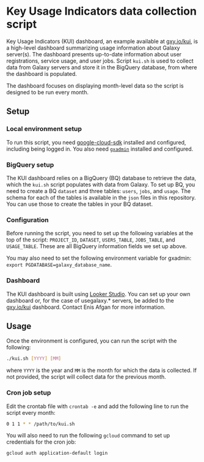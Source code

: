 # Key Usage Indicators data collection script

Key Usage Indicators (KUI) dashboard, an example available at
[gxy.io/kui](https://gxy.io/kui), is a high-level dashboard summarizing usage
information about Galaxy server(s). The dashboard presents up-to-date
information about user registrations, service usage, and user jobs. Script
`kui.sh` is used to collect data from Galaxy servers and store it in the
BigQuery database, from where the dashboard is populated.

The dashboard focuses on displaying month-level data so the script is designed
to be run every month.

## Setup

### Local environment setup

To run this script, you need
[google-cloud-sdk](https://cloud.google.com/sdk/docs/install) installed and
configured, including being logged in. You also need
[`gxadmin`](https://github.com/galaxyproject/gxadmin) installed and configured.

### BigQuery setup

The KUI dashboard relies on a BigQuery (BQ) database to retrieve the data, which
the `kui.sh` script populates with data from Galaxy. To set up BQ, you need to
create a BQ `dataset` and three tables: `users`, `jobs`, and `usage`. The schema
for each of the tables is available in the `json` files in this repository. You
can use those to create the tables in your BQ dataset.

### Configuration

Before running the script, you need to set up the following variables at the top
of the script: `PROJECT_ID`, `DATASET`, `USERS_TABLE`, `JOBS_TABLE`, and
`USAGE_TABLE`. These are all BigQuery information fields we set up above.

You may also need to set the following environment variable for gxadmin:
`export PGDATABASE=galaxy_database_name`.

### Dashboard

The KUI dashboard is built using [Looker
Studio](https://lookerstudio.google.com/). You can set up your own dashboard or,
for the case of usegalaxy.* servers, be added to the
[gxy.io/kui](https://gxy.io/kui) dashboard. Contact Enis Afgan for more
information.

## Usage

Once the environment is configured, you can run the script with the following:

```bash
./kui.sh [YYYY] [MM]
```

where `YYYY` is the year and `MM` is the month for which the data is collected.
If not provided, the script will collect data for the previous month.

### Cron job setup

Edit the crontab file with `crontab -e` and add the following line to run the
script every month:

```bash
0 1 1 * * /path/to/kui.sh
```

You will also need to run the following `gcloud` command to set up credentials
for the cron job:

```bash
gcloud auth application-default login
```
